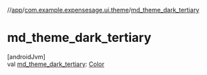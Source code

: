 //[app](../../index.md)/[com.example.expensesage.ui.theme](index.md)/[md_theme_dark_tertiary](md_theme_dark_tertiary.md)

# md_theme_dark_tertiary

[androidJvm]\
val [md_theme_dark_tertiary](md_theme_dark_tertiary.md): [Color](https://developer.android.com/reference/kotlin/androidx/compose/ui/graphics/Color.html)
